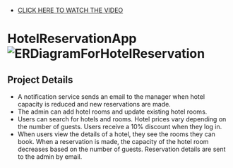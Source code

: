 - [CLICK HERE TO WATCH THE VIDEO](https://www.youtube.com/watch?v=mHaM7JyKVbI)
  
# HotelReservationApp![ERDiagramForHotelReservation](https://github.com/RozerinSinem/HotelReservationApp/assets/93093636/00c9163e-d7ab-4106-a4a0-dbc45ff49186)


## Project Details

- A notification service sends an email to the manager when hotel capacity is reduced and new reservations are made.
- The admin can add hotel rooms and update existing hotel rooms.
- Users can search for hotels and rooms. Hotel prices vary depending on the number of guests. Users receive a 10% discount when they log in.
- When users view the details of a hotel, they see the rooms they can book. When a reservation is made, the capacity of the hotel room decreases based on the number of guests. Reservation details are sent to the admin by email.



